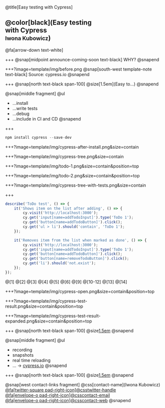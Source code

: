 @title[Easy testing with Cypress]

## @color[black](Easy testing<br>with Cypress<br /><small>Iwona Kubowicz</small>)

@fa[arrow-down text-white]

+++
@snap[midpoint announce-coming-soon text-black]
WHY?
@snapend

+++?image=template/img/before.png
@snap[south-west template-note text-black]
Source: cypress.io
@snapend

+++
@snap[north text-black span-100]
@size[1.5em](Easy to...)
@snapend

@snap[middle fragment]
@ul

-   ...install
-   ...write tests
-   ...debug
-   ...include in CI and CD
    @snapend

+++

```javascript
npm install cypress --save-dev
```

+++?image=template/img/cypress-after-install.png&size=contain

+++?image=template/img/cypress-tree.png&size=contain

+++?image=template/img/todo-1.png&size=contain&position=top

+++?image=template/img/todo-2.png&size=contain&position=top

+++?image=template/img/cypress-tree-with-tests.png&size=contain

+++

```javascript
describe('ToDo test', () => {
    it('Shows item on the list after adding', () => {
        cy.visit('http://localhost:3000');
        cy.get('input[name=addTodoInput]').type('ToDo 1');
        cy.get('button[name=addTodoButton]').click();
        cy.get('ul > li').should('contain', 'ToDo 1');
    });

    it('Removes item from the list when marked as done', () => {
        cy.visit('http://localhost:3000');
        cy.get('input[name=addTodoInput]').type('ToDo 1');
        cy.get('button[name=addTodoButton]').click();
        cy.get('button[name=removeTodoButton]').click();
        cy.get('li').should('not.exist');
    });
});
```

@[1]
@[2]
@[3]
@[4]
@[5]
@[6]
@[9]
@[10-12]
@[13]
@[14]

+++?image=template/img/cypress-open.png&size=contain&position=top

+++?image=template/img/cypress-test-result.png&size=contain&position=top

+++?image=template/img/cypress-test-result-expanded.png&size=contain&position=top

+++
@snap[north text-black span-100]
@size[1.5em](More?)
@snapend

@snap[middle fragment]
@ul

-   recording
-   snapshots
-   real time reloading
-   ... -> <a href="http://cypress.io">cypress.io</a>
    @snapend

+++
@snap[north text-black span-100]
@size[1.5em](Questions?)
@snapend

@snap[west contact-links fragment]
@css[contact-name](Iwona Kubowicz)<br>
<a href="https://twitter.com/programistka">
@fa[twitter-square pad-right-icon]@css[twitter-handle](@programistka)
</a><br>
<a href="mailto: iwona@programistka.com">
@fa[envelope-o pad-right-icon]@css[contact-email](iwona@programistka.com)
</a><br />
<a href="https://programistka.com">
@fa[envelope-o pad-right-icon]@css[contact-web](programistka.com)
</a>
@snapend
